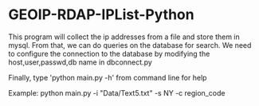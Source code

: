 # GEOIP-RDAP-IPList-Python
This program will collect the ip addresses from a file and store them in mysql. From that, we can do queries on the database for search.
We need to configure the connection to the database by modifying the host,user,passwd,db name in dbconnect.py

Finally, type 'python main.py -h' from command line for help

Example: python main.py -i "Data/Text5.txt" -s NY -c region_code
